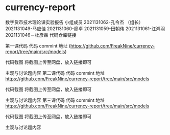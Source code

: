 # currency-report
 
数字货币技术理论课实验报告
小组成员
2021131062-孔令杰 （组长）
2021131049-马应佳
2021131060-廖卓
2021131059-田朝伟
2021131061-江鸿羽
2021131046－杜彦霖
代码仓库链接


第一课代码
代码 commint 地址
(https://github.com/FreakNine/currency-report/tree/main/src/models)

代码截图
将截图上传至网盘，放入链接即可



主观与讨论题内容
第二课代码
代码 commint 地址
https://github.com/FreakNine/currency-report/tree/main/src/models

代码截图
将截图上传至网盘，放入链接即可



主观与讨论题内容
第三课代码
代码 commint 地址
https://github.com/FreakNine/currency-report/tree/main/src/models

代码截图
将截图上传至网盘，放入链接即可



主观与讨论题内容
